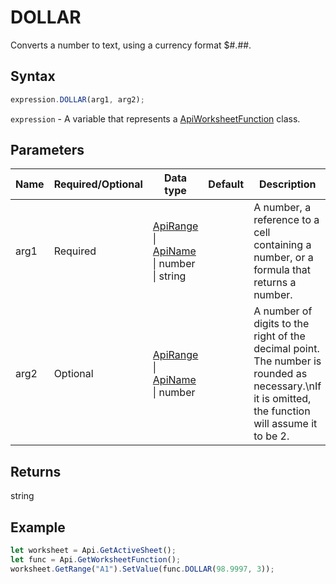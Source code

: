 # DOLLAR

Converts a number to text, using a currency format $#.##.

## Syntax

```javascript
expression.DOLLAR(arg1, arg2);
```

`expression` - A variable that represents a [ApiWorksheetFunction](../ApiWorksheetFunction.md) class.

## Parameters

| **Name** | **Required/Optional** | **Data type** | **Default** | **Description** |
| ------------- | ------------- | ------------- | ------------- | ------------- |
| arg1 | Required | [ApiRange](../../ApiRange/ApiRange.md) \| [ApiName](../../ApiName/ApiName.md) \| number \| string |  | A number, a reference to a cell containing a number, or a formula that returns a number. |
| arg2 | Optional | [ApiRange](../../ApiRange/ApiRange.md) \| [ApiName](../../ApiName/ApiName.md) \| number |  | A number of digits to the right of the decimal point. The number is rounded as necessary.\nIf it is omitted, the function will assume it to be 2. |

## Returns

string

## Example



```javascript editor-xlsx
let worksheet = Api.GetActiveSheet();
let func = Api.GetWorksheetFunction();
worksheet.GetRange("A1").SetValue(func.DOLLAR(98.9997, 3));
```
